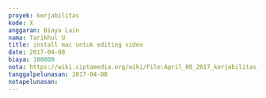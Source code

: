 ```yaml
---
proyek: kerjabilitas
kode: X
anggaran: Biaya Lain
nama: Tarikhul U
title: install mac untuk editing video
date: 2017-04-08
biaya: 100000
nota: https://wiki.ciptamedia.org/wiki/File:April_08_2017_kerjabilitas_X_install_paralel_mac_tarichul762.jpg
tanggalpelunasan: 2017-04-08
notapelunasan:
---
```

